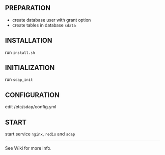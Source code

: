 ## PREPARATION
- create database user with grant option
- create tables in database `sdata`

## INSTALLATION
run `install.sh`

## INITIALIZATION
run `sdap_init`

## CONFIGURATION
edit /etc/sdap/config.yml

## START
start service `nginx`, `redis` and `sdap`

---
See Wiki for more info.